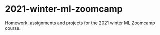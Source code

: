 # 2021-winter-ml-zoomcamp
Homework, assignments and projects for the 2021 winter ML Zoomcamp course.
